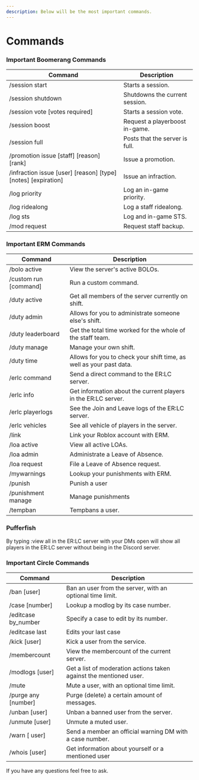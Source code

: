 ```yaml
---
description: Below will be the most important commands.
---
```


# Commands

### Important Boomerang Commands

| Command                                                            | Description                    |
| ------------------------------------------------------------------ | ------------------------------ |
| /session start                                                     | Starts a session.              |
| /session shutdown                                                  | Shutdowns the current session. |
| /session vote \[votes required]                                    | Starts a session vote.         |
| /session boost                                                     | Request a playerboost in-game. |
| /session full                                                      | Posts that the server is full. |
| /promotion issue \[staff] \[reason] \[rank]                        | Issue a promotion.             |
| /infraction issue \[user] \[reason] \[type] \[notes] \[expiration] | Issue an infraction.           |
| /log priority                                                      | Log an in-game priority.       |
| /log ridealong                                                     | Log a staff ridealong.         |
| /log sts                                                           | Log and in-game STS.           |
| /mod request                                                       | Request staff backup.          |

### Important ERM Commands

| Command                | Description                                                         |
| ---------------------- | ------------------------------------------------------------------- |
| /bolo active           | View the server's active BOLOs.                                     |
| /custom run \[command] | Run a custom command.                                               |
| /duty active           | Get all members of the server currently on shift.                   |
| /duty admin            | Allows for you to administrate someone else's shift.                |
| /duty leaderboard      | Get the total time worked for the whole of the staff team.          |
| /duty manage           | Manage your own shift.                                              |
| /duty time             | Allows for you to check your shift time, as well as your past data. |
| /erlc command          | Send a direct command to the ER:LC server.                          |
| /erlc info             | Get information about the current players in the ER:LC server.      |
| /erlc playerlogs       | See the Join and Leave logs of the ER:LC server.                    |
| /erlc vehicles         | See all vehicle of players in the server.                           |
| /link                  | Link your Roblox account with ERM.                                  |
| /loa active            | View all active LOAs.                                               |
| /loa admin             | Administrate a Leave of Absence.                                    |
| /loa request           | File a Leave of Absence request.                                    |
| /mywarnings            | Lookup your punishments with ERM.                                   |
| /punish                | Punish a user                                                       |
| /punishment manage     | Manage punishments                                                  |
| /tempban               | Tempbans a user.                                                    |

### Pufferfish

By typing :view all in the ER:LC server with your DMs open will show all players in the ER:LC server without being in the Discord server.

### Important Circle Commands

| Command              | Description                                                        |
| -------------------- | ------------------------------------------------------------------ |
| /ban \[user]         | Ban an user from the server, with an optional time limit.          |
| /case \[number]      | Lookup a modlog by its case number.                                |
| /editcase by\_number | Specify a case to edit by its number.                              |
| /editcase last       | Edits your last case                                               |
| /kick \[user]        | Kick a user from the service.                                      |
| /membercount         | View the membercount of the current server.                        |
| /modlogs \[user]     | Get a list of moderation actions taken against the mentioned user. |
| /mute                | Mute a user, with an optional time limit.                          |
| /purge any \[number] | Purge (delete) a certain amount of messages.                       |
| /unban \[user]       | Unban a banned user from the server.                               |
| /unmute \[user]      | Unmute a muted user.                                               |
| /warn \[ user]       | Send a member an official warning DM with a case number.           |
| /whois \[user]       | Get information about yourself or a mentioned user                 |

If you have any questions feel free to ask.
